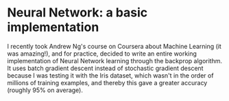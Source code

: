 # Neural Network: a basic implementation

I recently took Andrew Ng's course on Coursera about Machine Learning (it was amazing!), and for practice, decided to write an entire working implementation of Neural Network learning through the backprop algorithm. It uses batch gradient descent instead of stochastic gradient descent because I was testing it with the Iris dataset, which wasn't in the order of millions of training examples, and thereby this gave a greater accuracy (roughly 95% on average).